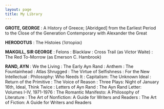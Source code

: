 ```yaml
---
layout: page
title: My Library
---
```


**GROTE, GEORGE**
: A History of Greece; [Abridged] from the Earliest Period to the Close of the Generation Contemporary with Alexander the Great

<p></p>

**HERODOTUS**
: The Histoies (Ἱστορίαι)

<p></p>

**MAKGILL, SIR GEORGE**
: Felons
: Blacklaw
: Cross Trail (as Victor Waite)
: The Red To-Morrow (as Emerson C. Hambrook)

<p></p>

**RAND, AYN**
: We the Living
: The Early Ayn Rand
: Anthem
: The Fountainhead
: Atlas Shrugged
: The Virtue of Selfishness
: For the New Intellectual
: Philosophy: Who Needs It
: Capitalism: The Unknown Ideal
: Return of the Primitive
: The Voice of Reason
: Three Plays: Night of January 16th, Ideal, Think Twice
: Letters of Ayn Rand
: The Ayn Rand Letter: Volumes I-IV, 1971-1976
: The Romantic Manifesto: A Philosophy of Literature
: The Art of Nonfiction: A Guide for Writers and Readers
: The Art of Fiction: A Guide for Writers and Readers

<p></p>
